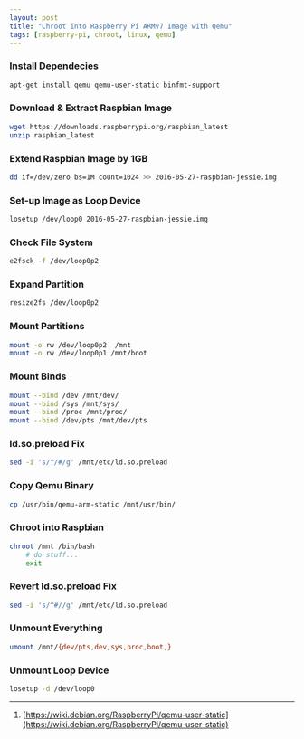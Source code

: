 ```yaml
---
layout: post
title: "Chroot into Raspberry Pi ARMv7 Image with Qemu"
tags: [raspberry-pi, chroot, linux, qemu]
---
```


### Install Dependecies
```bash
apt-get install qemu qemu-user-static binfmt-support
```

### Download & Extract Raspbian Image
```bash
wget https://downloads.raspberrypi.org/raspbian_latest
unzip raspbian_latest
```

### Extend Raspbian Image by 1GB
```bash
dd if=/dev/zero bs=1M count=1024 >> 2016-05-27-raspbian-jessie.img
```

### Set-up Image as Loop Device
```bash
losetup /dev/loop0 2016-05-27-raspbian-jessie.img
```

### Check File System
```bash
e2fsck -f /dev/loop0p2
```

### Expand Partition
```bash
resize2fs /dev/loop0p2
```

### Mount Partitions
```bash
mount -o rw /dev/loop0p2  /mnt
mount -o rw /dev/loop0p1 /mnt/boot
```

### Mount Binds
```bash
mount --bind /dev /mnt/dev/
mount --bind /sys /mnt/sys/
mount --bind /proc /mnt/proc/
mount --bind /dev/pts /mnt/dev/pts
```

### ld.so.preload Fix
```bash
sed -i 's/^/#/g' /mnt/etc/ld.so.preload
```

### Copy Qemu Binary
```bash
cp /usr/bin/qemu-arm-static /mnt/usr/bin/
```

### Chroot into Raspbian
```bash
chroot /mnt /bin/bash
	# do stuff...
	exit
```

### Revert ld.so.preload Fix
```bash
sed -i 's/^#//g' /mnt/etc/ld.so.preload
```

### Unmount Everything
```bash
umount /mnt/{dev/pts,dev,sys,proc,boot,}
```

### Unmount Loop Device
```bash
losetup -d /dev/loop0
```

---
1. [https://wiki.debian.org/RaspberryPi/qemu-user-static](https://wiki.debian.org/RaspberryPi/qemu-user-static)

